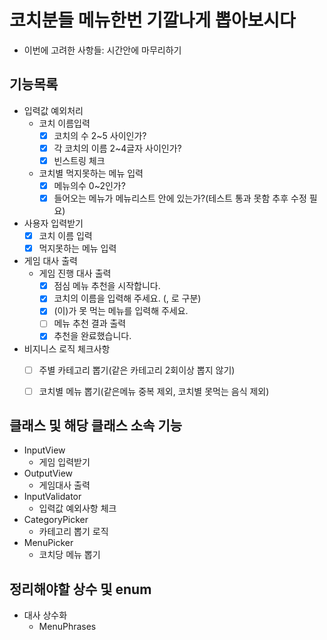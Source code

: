 # 코치분들 메뉴한번 기깔나게 뽑아보시다
- 이번에 고려한 사항들: 시간안에 마무리하기


## 기능목록
- 입력값 예외처리
    - 코치 이름입력
      - [x] 코치의 수 2~5 사이인가?
      - [x] 각 코치의 이름 2~4글자 사이인가?
      - [x] 빈스트링 체크
    - 코치별 먹지못하는 메뉴 입력
      - [x] 메뉴의수 0~2인가?
      - [x] 들어오는 메뉴가 메뉴리스트 안에 있는가?(테스트 통과 못함 추후 수정 필요)

- 사용자 입력받기
  - [x] 코치 이름 입력
  - [x] 먹지못하는 메뉴 입력

- 게임 대사 출력
    - 게임 진행 대사 출력
        - [x] 점심 메뉴 추천을 시작합니다.
        - [x] 코치의 이름을 입력해 주세요. (, 로 구분)
        - [x] (이)가 못 먹는 메뉴를 입력해 주세요.
        - [ ] 메뉴 추천 결과 출력
        - [x] 추천을 완료했습니다.

- 비지니스 로직 체크사항
    - [ ] 주별 카테고리 뽑기(같은 카테고리 2회이상 뽑지 않기)
    - [ ] 코치별 메뉴 뽑기(같은메뉴 중복 제외, 코치별 못먹는 음식 제외)

    
## 클래스 및 해당 클래스 소속 기능
- InputView
    - 게임 입력받기
- OutputView
    - 게임대사 출력
- InputValidator
  - 입력값 예외사항 체크
- CategoryPicker
  - 카테고리 뽑기 로직
- MenuPicker
  - 코치당 메뉴 뽑기
## 정리해야할 상수 및 enum
  - 대사 상수화
    - MenuPhrases
